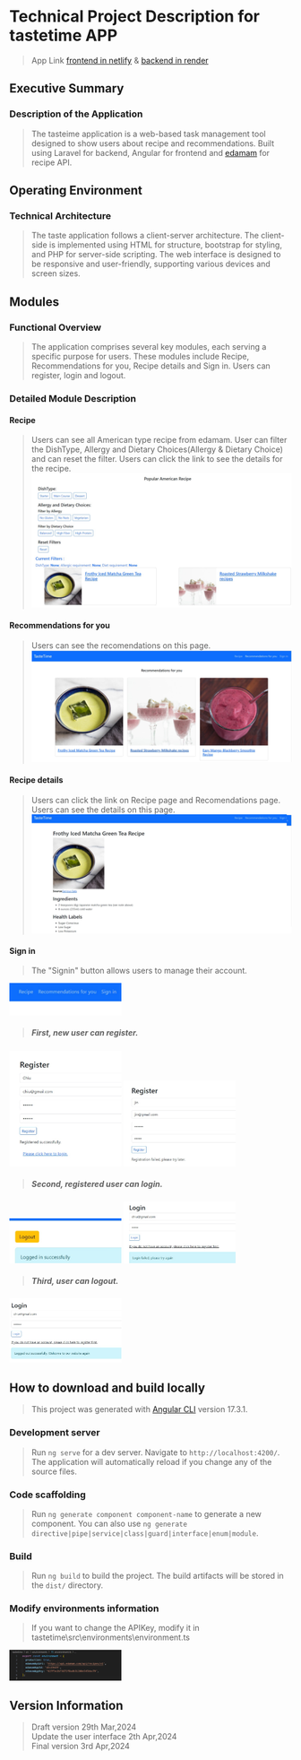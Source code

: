 # Technical Project Description for tastetime APP

> App Link
[frontend in netlify](https://cheerful-pasca-6e4742.netlify.app/) & 
[backend in render](https://u06-fullstack-recipe-app-cherryliuliuchen.onrender.com/api/register)

## Executive Summary
### Description of the Application
> The tasteime application is a web-based task management tool designed to show users about recipe and recommendations. Built using Laravel for backend, Angular for frontend and [edamam](https://developer.edamam.com/edamam-docs-recipe-api) for recipe API. 

## Operating Environment
### Technical Architecture
> The taste application follows a client-server architecture. The client-side is implemented using HTML for structure, bootstrap for styling, and PHP for server-side scripting. The web interface is designed to be responsive and user-friendly, supporting various devices and screen sizes.

## Modules
### Functional Overview
> The application comprises several key modules, each serving a specific purpose for users. These modules include Recipe, Recommendations for you, Recipe details and Sign in. Users can register, login and logout.

### Detailed Module Description
#### Recipe
> Users can see all American type recipe from edamam. User can filter the DishType, Allergy and Dietary Choices(Allergy & Dietary Choice) and can reset the filter. Users can click the link to see the details for the recipe.
![alt text](src/assets/images/recipe.jpg)

#### Recommendations for you
> Users can see the recomendations on this page.
![alt text](src/assets/images/recommendations.jpg)

#### Recipe details
> Users can click the link on Recipe page and Recomendations page. Users can see the details on this page.
![alt text](src/assets/images/details.jpg)

#### Sign in
> The "Signin" button allows users to manage their account.
<img src="src/assets/images/signin.jpg" alt="Register Page" width="200"/>

> ##### First, new user can register.
<img src="src/assets/images/register.jpg" alt="Register Page" width="200"/>
<img src="src/assets/images/registerfailed.jpg" alt="Register Page" width="200"/>

> ##### Second, registered user can login.
<img src="src/assets/images/loginsuccessful.jpg" alt="Register Page" width="200"/>
<img src="src/assets/images/loginfailed.jpg" alt="Register Page" width="200"/>

> ##### Third, user can logout.
<img src="src/assets/images/logout.jpg" alt="Register Page" width="200"/>

## How to download and build locally
> This project was generated with [Angular CLI](https://github.com/angular/angular-cli) version 17.3.1.

###  Development server
> Run `ng serve` for a dev server. Navigate to `http://localhost:4200/`. The application will automatically reload if you change any of the source files.

###  Code scaffolding
> Run `ng generate component component-name` to generate a new component. You can also use `ng generate directive|pipe|service|class|guard|interface|enum|module`.

###  Build
> Run `ng build` to build the project. The build artifacts will be stored in the `dist/` directory.

###  Modify environments information
> If you want to change the APIKey, modify it in tastetime\src\environments\environment.ts
<img src="src/assets/images/image.png" alt="Register Page" width="200"/>


## Version Information
> Draft version 29th Mar,2024  
> Update the user interface 2th Apr,2024  
> Final version 3rd Apr,2024


